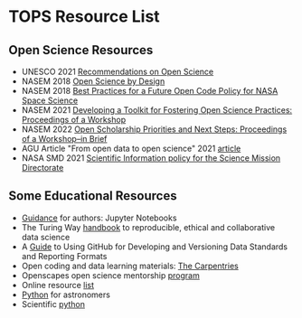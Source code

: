 # TOPS Resource List

## Open Science Resources
- UNESCO 2021 [Recommendations on Open Science](https://en.unesco.org/science-sustainable-future/open-science/recommendation)
- NASEM 2018 [Open Science by Design](https://www.nap.edu/catalog/25116/open-science-by-design-realizing-a-vision-for-21st-century)
- NASEM 2018 [Best Practices for a Future Open Code Policy for NASA Space Science](https://www.nationalacademies.org/our-work/best-practices-for-a-future-open-code-policy-for-nasa-space-science)
- NASEM 2021 [Developing a Toolkit for Fostering Open Science Practices: Proceedings of a Workshop](https://www.nationalacademies.org/our-work/developing-a-toolkit-for-fostering-open-science-practices-a-workshop)
- NASEM 2022 [Open Scholarship Priorities and Next Steps: Proceedings of a Workshop–in Brief](https://doi.org/10.17226/26557)
- AGU Article "From open data to open science" 2021 [article](https://agupubs.onlinelibrary.wiley.com/doi/full/10.1029/2020EA001562)
- NASA SMD 2021 [Scientific Information policy for the Science Mission Directorate](https://science.nasa.gov/science-red/s3fs-public/atoms/files/Scientific%20Information%20policy%20SPD-41.pdf)

## Some Educational Resources
- [Guidance](https://data.agu.org/resources/jupyter-notebooks-guidance) for authors: Jupyter Notebooks
- The Turing Way [handbook](https://the-turing-way.netlify.app/welcome) to reproducible, ethical and collaborative data science
- A [Guide](https://agupubs.onlinelibrary.wiley.com/doi/10.1029/2021EA001797) to Using GitHub for Developing and Versioning Data Standards and Reporting Formats
- Open coding and data learning materials: [The Carpentries](https://carpentries.org/)
- Openscapes open science mentorship [program](https://www.openscapes.org/)
- Online resource [list](https://github.com/asoplata/open-science-resources)
- [Python](https://prappleizer.github.io/index.html) for astronomers
- Scientific [python](https://projectpythia.org/)
